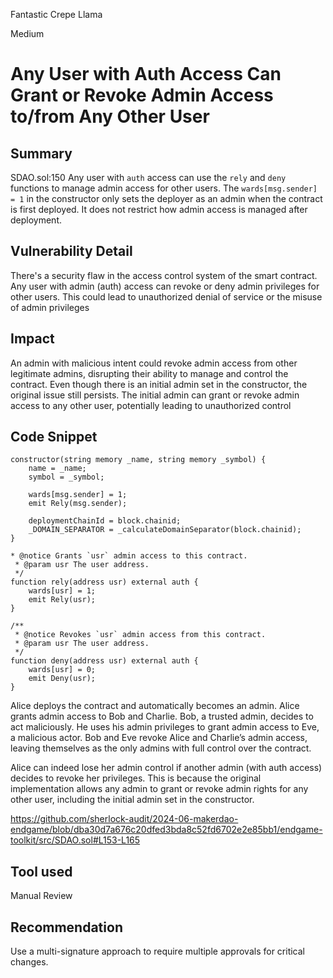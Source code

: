Fantastic Crepe Llama

Medium

# Any User with Auth Access Can Grant or Revoke Admin Access to/from Any Other User

## Summary
SDAO.sol:150
Any user with `auth` access can use the `rely` and `deny` functions to manage admin access for other users. The `wards[msg.sender] = 1` in the constructor only sets the deployer as an admin when the contract is first deployed. It does not restrict how admin access is managed after deployment.
## Vulnerability Detail
There's a security flaw in the access control system of the smart contract. Any user with admin (auth) access can revoke or deny admin privileges for other users. This could lead to unauthorized denial of service or the misuse of admin privileges
## Impact
An admin with malicious intent could revoke admin access from other legitimate admins, disrupting their ability to manage and control the contract.  Even though there is an initial admin set in the constructor, the original issue still persists. The initial admin can grant or revoke admin access to any other user, potentially leading to unauthorized control
## Code Snippet
     
    constructor(string memory _name, string memory _symbol) {
        name = _name;
        symbol = _symbol;

        wards[msg.sender] = 1;
        emit Rely(msg.sender);

        deploymentChainId = block.chainid;
        _DOMAIN_SEPARATOR = _calculateDomainSeparator(block.chainid);
    }

    * @notice Grants `usr` admin access to this contract.
     * @param usr The user address.
     */
    function rely(address usr) external auth {
        wards[usr] = 1;
        emit Rely(usr);
    }

    /**
     * @notice Revokes `usr` admin access from this contract.
     * @param usr The user address.
     */
    function deny(address usr) external auth {
        wards[usr] = 0;
        emit Deny(usr);
    }

Alice deploys the contract and automatically becomes an admin.
Alice grants admin access to Bob and Charlie.
Bob, a trusted admin, decides to act maliciously. He uses his admin privileges to grant admin access to Eve, a malicious actor.
Bob and Eve revoke Alice and Charlie’s admin access, leaving themselves as the only admins with full control over the contract.

Alice can indeed lose her admin control if another admin (with auth access) decides to revoke her privileges. This is because the original implementation allows any admin to grant or revoke admin rights for any other user, including the initial admin set in the constructor.

https://github.com/sherlock-audit/2024-06-makerdao-endgame/blob/dba30d7a676c20dfed3bda8c52fd6702e2e85bb1/endgame-toolkit/src/SDAO.sol#L153-L165
## Tool used

Manual Review

## Recommendation
 Use a multi-signature approach to require multiple approvals for critical changes.